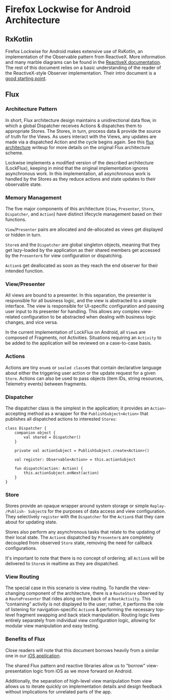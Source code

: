 # Firefox Lockwise for Android Architecture

## RxKotlin

Firefox Lockwise for Android makes extensive use of RxKotlin, an implementation of the Observable pattern from ReactiveX. More information and many marble diagrams can be found in the [ReactiveX documentation](http://reactivex.io/). The rest of this document relies on a basic understanding of the reader of the ReactiveX-style Observer implementation. Their intro document is a [good starting point](http://reactivex.io/intro.html).

## Flux

### Architecture Pattern

In short, Flux architecture design maintains a unidirectional data flow, in which a global Dispatcher receives Actions & dispatches them to appropriate Stores. The Stores, in turn, process data & provide the source of truth for the Views. As users interact with the Views, any updates are made via a dispatched Action and the cycle begins again. See this [flux architecture](https://facebook.github.io/flux/docs/overview.html) writeup for more details on the original Flux architecture scheme.

Lockwise implements a modified version of the described architecture (LockFlux), keeping in mind that the original implementation ignores asynchronous work. In this implementation, all asynchronous work is handled by the Stores as they reduce actions and state updates to their observable state.

### Memory Management

The five major components of this architecture (`View`, `Presenter`, `Store`, `Dispatcher`, and `Action`) have distinct lifecycle management based on their functions.

`View`/`Presenter` pairs are allocated and de-allocated as views get displayed or hidden in turn.

`Store`s and the `Dispatcher` are global singleton objects, meaning that they get lazy-loaded by the application as their shared members get accessed by the `Presenter`s for view configuration or dispatching.

`Action`s get deallocated as soon as they reach the end observer for their intended function.

### View/Presenter

All views are bound to a presenter. In this separation, the presenter is responsible for all business logic, and the view is abstracted to a simple interface. The view is responsible for UI-specific configuration and passing user input to its presenter for handling. This allows any complex view-related configuration to be abstracted when dealing with business logic changes, and vice versa.

In the current implementation of LockFlux on Android, all `View`s are composed of Fragments, not Activities. Situations requiring an `Activity` to be added to the application will be reviewed on a case-to-case basis.

### Actions

Actions are tiny `enum`s or `sealed class`es that contain declarative language about either the triggering user action or the update request for a given `Store`. Actions can also be used to pass objects (item IDs, string resources, Telemetry events) between fragments.

### Dispatcher

The dispatcher class is the simplest in the application; it provides an `Action`-accepting method as a wrapper for the `PublishSubject<Action>` that publishes all dispatched actions to interested `Stores`:

```
class Dispatcher {
    companion object {
        val shared = Dispatcher()
    }

    private val actionSubject = PublishSubject.create<Action>()

    val register: Observable<Action> = this.actionSubject

    fun dispatch(action: Action) {
        this.actionSubject.onNext(action)
    }
}
```

### Store

Stores provide an opaque wrapper around system storage or simple `Replay- /Publish- Subject`s for the purposes of data access and view configuration. They selectively `register` with the `Dispatcher` for the `Action`s that they care about for updating state.

Stores also perform any asynchronous tasks that relate to the updating of their local state. The `Action`s dispatched by `Presenter`s are completely decoupled from observed `Store` state, removing the need for callback configurations.

It's important to note that there is no concept of ordering; all `Action`s will be delivered to `Store`s in realtime as they are dispatched.

### View Routing

The special case in this scenario is view routing. To handle the view-changing component of the architecture, there is a `RouteStore` observed by a `RoutePresenter` that rides along on the back of a `RootActivity`. This “containing” activity is not displayed to the user; rather, it performs the role of listening for navigation-specific `Action`s & performing the necessary top-level fragment swapping and back stack manipulation. Routing logic lives entirely separately from individual view configuration logic, allowing for modular view manipulation and easy testing.

### Benefits of Flux

Close readers will note that this document borrows heavily from a similar one in our [iOS application](https://mozilla-lockwise.github.io/lockwise-ios/architecture/).

The shared Flux pattern and reactive libraries allow us to "borrow" view-presentation logic from iOS as we move forward on Android.

Additionally, the separation of high-level view manipulation from view allows us to iterate quickly on implementation details and design feedback without implications for unrelated parts of the app.
